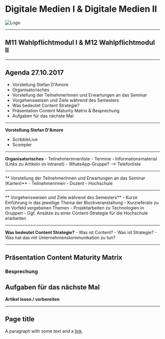 # Digitale Medien I & Digitale Medien II
![Logo](http://scompler.com/wp-content/uploads/2017/06/ScribbleLive_Scompler_Logo_left.png)

---

## M11 Wahlpflichtmodul I & M12 Wahlpflichtmodul II

---

## Agenda 27.10.2017

- Vorstellung Stefan D'Amore
- Organisatorisches
- Vorstellung der TeilnehmerInnen und Erwartungen an das Seminar 
- Vorgehensweisen und Ziele während des Semesters
- Was bedeutet Content Strategie?
- Präsentation Content Maturity Matrix & Besprechung
- Aufgaben für das nächste Mal
---

**Vorstellung Stefan D'Amore**
- ScribbleLive
- Scompler

---

**Organisatorisches**
	- Teilnehmerinnenliste
	- Termine
	- Informationsmaterial (Links zu Artikeln im Intranet)
	- WhatsApp-Gruppe? —> Telefonliste

---

** Vorstellung der TeilnehmerInnen und Erwartungen an das Seminar (Karten)**
	- Teilnehmerinnen
	- Dozent
	- Hochschule 

---

** Vorgehensweisen und Ziele während des Semesters**
	- Kurze Einführung in das jeweilige Thema der Blockveranstaltung
	- Kurzreferate zu im Vorfeld vergebenen Themen
	- Projektarbeiten zu Technologien in Gruppen
	- Ggf. Ansätze zu einer Content-Strategie für die Hochschule erarbeiten

---

**Was bedeutet Content Strategie?** 
	- Was ist Content?
	- Was ist Strategie?
	- Was hat das mit Unternehmenskommunikation zu tun?

---

## Präsentation Content Maturity Matrix
### Besprechung 

## Aufgaben für das nächste Mal

**Artikel lesen / vorbereiten**



 







---
## Page title
A paragraph with some text and a [link](http://hakim.se).

